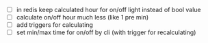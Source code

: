 - [ ] in redis keep calculated hour for on/off light instead of bool value
- [ ] calculate on/off hour much less (like 1 pre min)
- [ ] add triggers for calculating
- [ ] set min/max time for on/off by cli (with trigger for recalculating)